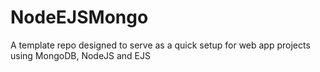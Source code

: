 # NodeEJSMongo
A template repo designed to serve as a quick setup for web app projects using MongoDB, NodeJS and EJS

